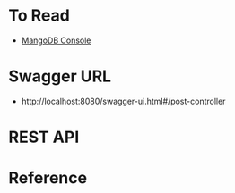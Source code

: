 # To Read
* [MangoDB Console](https://account.mongodb.com/account/login)

# Swagger URL
* http://localhost:8080/swagger-ui.html#/post-controller

# REST API 


# Reference
